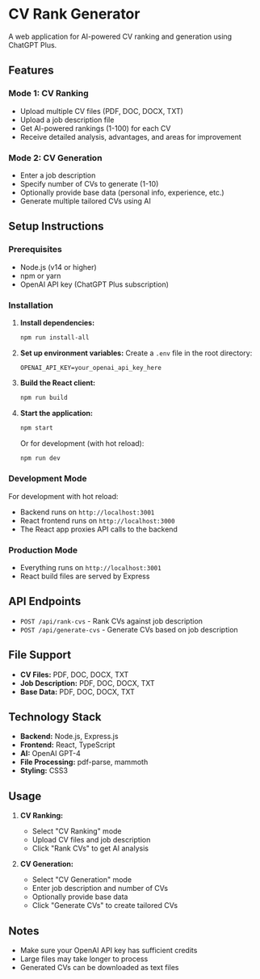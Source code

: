 # CV Rank Generator

A web application for AI-powered CV ranking and generation using ChatGPT Plus.

## Features

### Mode 1: CV Ranking
- Upload multiple CV files (PDF, DOC, DOCX, TXT)
- Upload a job description file
- Get AI-powered rankings (1-100) for each CV
- Receive detailed analysis, advantages, and areas for improvement

### Mode 2: CV Generation
- Enter a job description
- Specify number of CVs to generate (1-10)
- Optionally provide base data (personal info, experience, etc.)
- Generate multiple tailored CVs using AI

## Setup Instructions

### Prerequisites
- Node.js (v14 or higher)
- npm or yarn
- OpenAI API key (ChatGPT Plus subscription)

### Installation

1. **Install dependencies:**
   ```bash
   npm run install-all
   ```

2. **Set up environment variables:**
   Create a `.env` file in the root directory:
   ```
   OPENAI_API_KEY=your_openai_api_key_here
   ```

3. **Build the React client:**
   ```bash
   npm run build
   ```

4. **Start the application:**
   ```bash
   npm start
   ```

   Or for development (with hot reload):
   ```bash
   npm run dev
   ```

### Development Mode

For development with hot reload:
- Backend runs on `http://localhost:3001`
- React frontend runs on `http://localhost:3000`
- The React app proxies API calls to the backend

### Production Mode

- Everything runs on `http://localhost:3001`
- React build files are served by Express

## API Endpoints

- `POST /api/rank-cvs` - Rank CVs against job description
- `POST /api/generate-cvs` - Generate CVs based on job description

## File Support

- **CV Files:** PDF, DOC, DOCX, TXT
- **Job Description:** PDF, DOC, DOCX, TXT
- **Base Data:** PDF, DOC, DOCX, TXT

## Technology Stack

- **Backend:** Node.js, Express.js
- **Frontend:** React, TypeScript
- **AI:** OpenAI GPT-4
- **File Processing:** pdf-parse, mammoth
- **Styling:** CSS3

## Usage

1. **CV Ranking:**
   - Select "CV Ranking" mode
   - Upload CV files and job description
   - Click "Rank CVs" to get AI analysis

2. **CV Generation:**
   - Select "CV Generation" mode
   - Enter job description and number of CVs
   - Optionally provide base data
   - Click "Generate CVs" to create tailored CVs

## Notes

- Make sure your OpenAI API key has sufficient credits
- Large files may take longer to process
- Generated CVs can be downloaded as text files
